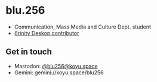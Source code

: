 # blu.256
* Communication, Mass Media and Culture Dept. student
* [6rinity Deskop contributor](https://mirror.git.trinitydesktop.org/gitea/blu.256)

## Get in touch
* Mastodon: [@blu256@koyu.space](https://koyu.space/@blu256)
* Gemini:   gemini://koyu.space/blu256
